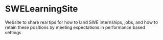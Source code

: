 # SWELearningSite
Website to share real tips for how to land SWE internships, jobs, and how to retain these positions by meeting expectations in performance based settings
